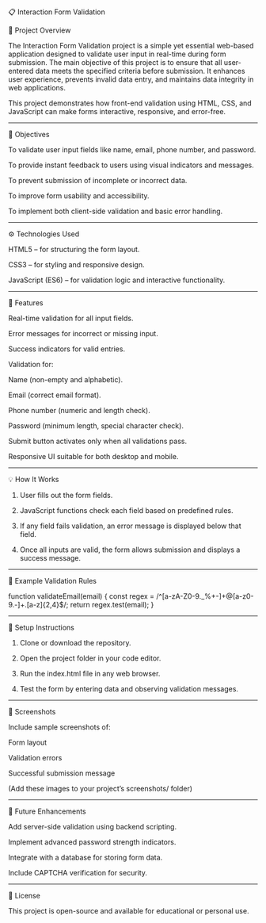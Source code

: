 📋 Interaction Form Validation

🧩 Project Overview

The Interaction Form Validation project is a simple yet essential web-based application designed to validate user input in real-time during form submission. The main objective of this project is to ensure that all user-entered data meets the specified criteria before submission. It enhances user experience, prevents invalid data entry, and maintains data integrity in web applications.

This project demonstrates how front-end validation using HTML, CSS, and JavaScript can make forms interactive, responsive, and error-free.

---

🎯 Objectives

To validate user input fields like name, email, phone number, and password.

To provide instant feedback to users using visual indicators and messages.

To prevent submission of incomplete or incorrect data.

To improve form usability and accessibility.

To implement both client-side validation and basic error handling.

---

⚙️ Technologies Used

HTML5 – for structuring the form layout.

CSS3 – for styling and responsive design.

JavaScript (ES6) – for validation logic and interactive functionality.

---

🧠 Features

Real-time validation for all input fields.

Error messages for incorrect or missing input.

Success indicators for valid entries.

Validation for:

Name (non-empty and alphabetic).

Email (correct email format).

Phone number (numeric and length check).

Password (minimum length, special character check).


Submit button activates only when all validations pass.

Responsive UI suitable for both desktop and mobile.


---

💡 How It Works

1. User fills out the form fields.


2. JavaScript functions check each field based on predefined rules.


3. If any field fails validation, an error message is displayed below that field.


4. Once all inputs are valid, the form allows submission and displays a success message.


---

🧪 Example Validation Rules

function validateEmail(email) {
  const regex = /^[a-zA-Z0-9._%+-]+@[a-z0-9.-]+\.[a-z]{2,4}$/;
  return regex.test(email);
}


---

🧰 Setup Instructions

1. Clone or download the repository.


2. Open the project folder in your code editor.


3. Run the index.html file in any web browser.


4. Test the form by entering data and observing validation messages.


---

📸 Screenshots

Include sample screenshots of:

Form layout

Validation errors

Successful submission message


(Add these images to your project’s screenshots/ folder)


---

🚀 Future Enhancements

Add server-side validation using backend scripting.

Implement advanced password strength indicators.

Integrate with a database for storing form data.

Include CAPTCHA verification for security.


---

🧾 License

This project is open-source and available for educational or personal use.
